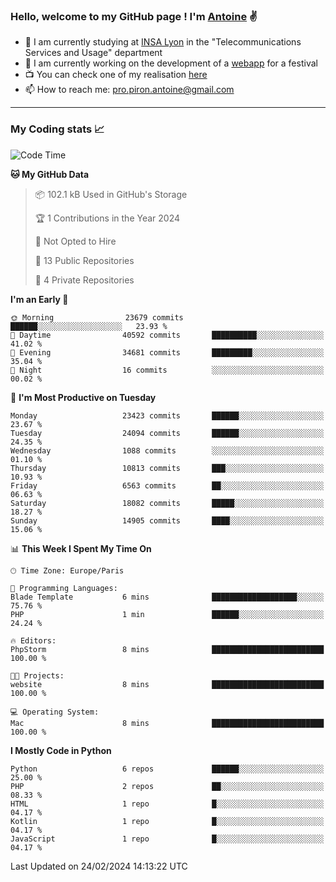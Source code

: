 ### Hello, welcome to my GitHub page ! I'm [Antoine](https://github.com/AntoinePiron) ✌️

- 🌱 I am currently studying at [INSA Lyon](https://www.insa-lyon.fr) in the "Telecommunications Services and Usage" department
- 🔭 I am currently working on the development of a [webapp](https://github.com/24HeuresINSA/Overbookd) for a festival
- 📺 You can check one of my realisation [here](https://astustc.fr)
- 📫 How to reach me: [pro.piron.antoine@gmail.com](mailto:pro.piron.antoine@gmail.com)

---

### My Coding stats 📈
<!--START_SECTION:waka-->
![Code Time](http://img.shields.io/badge/Code%20Time-205%20hrs%209%20mins-blue)

**🐱 My GitHub Data** 

> 📦 102.1 kB Used in GitHub's Storage 
 > 
> 🏆 1 Contributions in the Year 2024
 > 
> 🚫 Not Opted to Hire
 > 
> 📜 13 Public Repositories 
 > 
> 🔑 4 Private Repositories 
 > 
**I'm an Early 🐤** 

```text
🌞 Morning                23679 commits       ██████░░░░░░░░░░░░░░░░░░░   23.93 % 
🌆 Daytime                40592 commits       ██████████░░░░░░░░░░░░░░░   41.02 % 
🌃 Evening                34681 commits       █████████░░░░░░░░░░░░░░░░   35.04 % 
🌙 Night                  16 commits          ░░░░░░░░░░░░░░░░░░░░░░░░░   00.02 % 
```
📅 **I'm Most Productive on Tuesday** 

```text
Monday                   23423 commits       ██████░░░░░░░░░░░░░░░░░░░   23.67 % 
Tuesday                  24094 commits       ██████░░░░░░░░░░░░░░░░░░░   24.35 % 
Wednesday                1088 commits        ░░░░░░░░░░░░░░░░░░░░░░░░░   01.10 % 
Thursday                 10813 commits       ███░░░░░░░░░░░░░░░░░░░░░░   10.93 % 
Friday                   6563 commits        ██░░░░░░░░░░░░░░░░░░░░░░░   06.63 % 
Saturday                 18082 commits       █████░░░░░░░░░░░░░░░░░░░░   18.27 % 
Sunday                   14905 commits       ████░░░░░░░░░░░░░░░░░░░░░   15.06 % 
```


📊 **This Week I Spent My Time On** 

```text
🕑︎ Time Zone: Europe/Paris

💬 Programming Languages: 
Blade Template           6 mins              ███████████████████░░░░░░   75.76 % 
PHP                      1 min               ██████░░░░░░░░░░░░░░░░░░░   24.24 % 

🔥 Editors: 
PhpStorm                 8 mins              █████████████████████████   100.00 % 

🐱‍💻 Projects: 
website                  8 mins              █████████████████████████   100.00 % 

💻 Operating System: 
Mac                      8 mins              █████████████████████████   100.00 % 
```

**I Mostly Code in Python** 

```text
Python                   6 repos             ██████░░░░░░░░░░░░░░░░░░░   25.00 % 
PHP                      2 repos             ██░░░░░░░░░░░░░░░░░░░░░░░   08.33 % 
HTML                     1 repo              █░░░░░░░░░░░░░░░░░░░░░░░░   04.17 % 
Kotlin                   1 repo              █░░░░░░░░░░░░░░░░░░░░░░░░   04.17 % 
JavaScript               1 repo              █░░░░░░░░░░░░░░░░░░░░░░░░   04.17 % 
```




 Last Updated on 24/02/2024 14:13:22 UTC
<!--END_SECTION:waka-->
